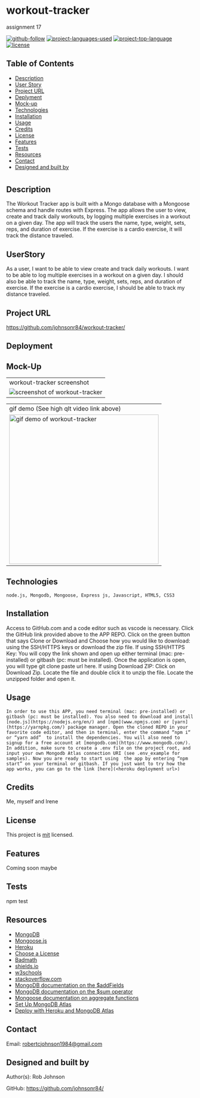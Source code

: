  # workout-tracker
 assignment 17

  [![github-follow](https://img.shields.io/github/followers/johnsonr84?label=Follow&logoColor=lightgrey&style=social)](https://github.com/johnsonr84)
  [![project-languages-used](https://img.shields.io/github/languages/count/johnsonr84/readme-generator?color=orange)](https://github.com/johnsonr84/workout-tracker)
  [![project-top-language](https://img.shields.io/github/languages/top/johnsonr84/readme-generator?color=yellow)](https://github.com/johnsonr84/workout-tracker)
  [![license](https://img.shields.io/badge/license-mit-brightgreen.svg)](https://choosealicense.com/licenses/mit/)

  ## Table of Contents 
  * [Description](#Description)
  * [User Story](#UserStory)
  * [Project URL](#Project-URL)
  * [Deplyment](#Deployment)
  * [Mock-up](#Mock-up)
  * [Technologies](#Technologies)
  * [Installation](#Installation)
  * [Usage](#Usage)
  * [Credits](#Credits)
  * [License](#License)
  * [Features](#Features)
  * [Tests](#Tests)
  * [Resources](#Resources)
  * [Contact](#Contact)
  * [Designed and built by](#Designed-and-built-by)
  #
  
  ## Description 
  The Workout Tracker app is built with a Mongo database with a Mongoose schema and handle routes with Express. The app allows the user to view, create and track daily workouts, by logging multiple exercises in a workout on a given day. The app will track the users the name, type, weight, sets, reps, and duration of exercise. If the exercise is a cardio exercise, it will track the distance traveled. 

  ## UserStory 
  As a user, I want to be able to view create and track daily workouts. I want to be able to log multiple exercises in a workout on a given day. I should also be able to track the name, type, weight, sets, reps, and duration of exercise. If the exercise is a cardio exercise, I should be able to track my distance traveled.

  ## Project URL
  https://github.com/johnsonr84/workout-tracker/ 

  ## Deployment


  ## Mock-Up
   <table>
    <tr>
      <td>workout-tracker screenshot</td>
    </tr>
    <tr>
      <td><img src="assets/img/workout-tracker-demo.png" height=auto alt="screenshot of workout-tracker"></td>
    </tr>
  </table>
  <table>
    <tr>
      <td>gif demo (See high qlt video link above)</td>
    </tr>
     <tr>
      <td><img src="assets/img/workout-tracker-demo.gif" height=400px alt="gif demo of workout-tracker"></td>
    </tr>
  </table>

  ## Technologies 
  ```
  node.js, Mongodb, Mongoose, Express js, Javascript, HTML5, CSS3
  ```

  ## Installation 
  Access to GitHub.com and a code editor such as vscode is necessary. Click the GitHub link provided above to the APP REPO. Click on the green button that says Clone or Download and Choose how you would like to download: using the SSH/HTTPS keys or download the zip file. If using SSH/HTTPS Key: You will copy the link shown and open up either terminal (mac: pre-installed) or gitbash (pc: must be installed). Once the application is open, you will type git clone paste url here. If using Download ZIP: Click on Download Zip. Locate the file and double click it to unzip the file. Locate the unzipped folder and open it.

  ## Usage 
    In order to use this APP, you need terminal (mac: pre-installed) or gitbash (pc: must be installed). You also need to download and install [node.js](https://nodejs.org/en/) and [npm](www.npmjs.com) or [yarn](https://yarnpkg.com/) package manager. Open the cloned REPO in your favorite code editor, and then in terminal, enter the command “npm i“ or “yarn add”  to install the dependencies. You will also need to signup for a free account at [mongodb.com](https://www.mongodb.com/). In addition, make sure to create a .env file on the project root, and input your own Mongodb Atlas connection URI (see .env_example for samples). Now you are ready to start using  the app by entering “npm start” on your terminal or gitbash. If you just want to try how the app works, you can go to the link [here](<heroku deployment url>)

  ## Credits 
  Me, myself and Irene 

  ## License 
  This project is [mit](https://choosealicense.com/licenses/mit/) licensed.

  ## Features
  Coming soon maybe 

  ## Tests
  npm test 

  ## Resources
  * [MongoDB](https://www.mongodb.com/cloud/atlas) 
  * [Mongoose.js](https://mongoosejs.com/)
  * [Heroku](https://www.heroku.com/home)
  * [Choose a License](https://choosealicense.com/)
  * [Badmath](https://img.shields.io/github/languages/top/nielsenjared/badmath)
  * [shields.io](https://shields.io/)
  * [w3schools](https://www.w3schools.com/)
  * [stackoverflow.com](https://stackoverflow.com/)
  * [MongoDB documentation on the $addFields](https://docs.mongodb.com/manual/reference/operator/aggregation/addFields/)
  * [MongoDB documentation on the $sum operator](https://docs.mongodb.com/manual/reference/operator/aggregation/sum/)
  * [Mongoose documentation on aggregate functions](https://mongoosejs.com/docs/api.html#aggregate_Aggregate)
  * [Set Up MongoDB Atlas](../04-Important/MongoAtlas-Setup.md)
  * [Deploy with Heroku and MongoDB Atlas](../04-Important/MongoAtlas-Deploy.md)

  ## Contact
  Email: robertcjohnson1984@gmail.com 

  ## Designed and built by
  Author(s): Rob Johnson  

  GitHub: https://github.com/johnsonr84/ 